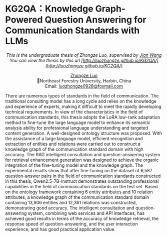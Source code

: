 # KG2QA：Knowledge Graph-Powered Question Answering for Communication Standards with LLMs

<div align="center">
  
*This is the undergraduate thesis of Zhongze Luo, supervised by [Jian Wang](https://ccec.nefu.edu.cn/info/1043/1843.htm)*
*You can view the thesis by this url*
*[http://luozhongze.github.io/KG2QA/](http://luozhongze.github.io/KG2QA/)*

[Zhongze Luo](https://luozhongze.github.io) <br>
🌲Northeast Forestry University, Harbin, China <br>
Email: luozhongze0928@foxmail.com <br>

</div>

There are numerous types of standards in the field of communication. The traditional consulting model has a long cycle and relies on the knowledge and experience of experts, making it difficult to meet the rapidly developing technical requirements. In view of the characteristics in the field of communication standards, this thesis adopts the LoRA low-rank adaptation method to fine-tune the large language model to enhance its semantic analysis ability for professional language understanding and targeted content generation. A well-designed ontology structure was proposed. With the assistance of a large language model, efficient recognition and extraction of entities and relations were carried out to construct a knowledge graph of the communication standard domain with high accuracy. The RAG intelligent consultation and question-answering system for retrieval enhancement generation was designed to achieve the organic integration of the fine-tuning model and the knowledge graph. The experimental results show that after fine-tuning on the dataset of 6,587 question-answer pairs in the field of communication standards constructed in this thesis, Qwen2.5-7B-Instruct demonstrates outstanding professional capabilities in the field of communication standards on the test set. Based on the ontology framework containing 6 entity attributes and 10 relation attributes, a knowledge graph of the communication standard domain containing 13,906 entities and 12,361 relations was constructed, demonstrating good accuracy. The intelligent consultation and question-answering system, combining web services and API interfaces, has achieved good results in terms of the accuracy of knowledge retrieval, the response speed of question-answering, and the user interaction experience, and has good practical application value.

<div align="center">
